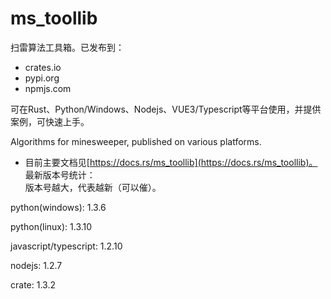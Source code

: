 # ms_toollib

扫雷算法工具箱。已发布到：

- crates.io
- pypi.org
- npmjs.com

可在Rust、Python/Windows、Nodejs、VUE3/Typescript等平台使用，并提供案例，可快速上手。

Algorithms for minesweeper, published on various platforms.

- 目前主要文档见[https://docs.rs/ms_toollib](https://docs.rs/ms_toollib)。
最新版本号统计：  
版本号越大，代表越新（可以催）。

python(windows): 1.3.6

python(linux): 1.3.10

javascript/typescript: 1.2.10

nodejs: 1.2.7

crate: 1.3.2

